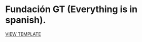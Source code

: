 # Fundación GT (Everything is in spanish).

[VIEW TEMPLATE](https://rawcdn.githack.com/rubengp99/FundaGT-template-SPANISH-/196696b22117fc2991c6ec119ddcca6801b674db/index.html)
